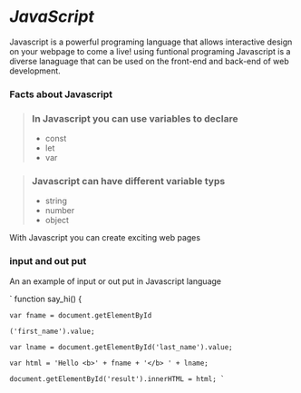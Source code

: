 # *JavaScript*

Javascript is a powerful programing language that allows interactive design on your webpage to come a live!
using funtional programing Javascript is a diverse lanaguage that can be used on the front-end and back-end of web development.

### Facts about Javascript 

> ### In Javascript you can use variables to declare
> - const
> - let
> - var

> ### Javascript can have different variable typs 
> - string
> - number
> - object

With Javascript you can create exciting web pages 

### input and out put 

An an example of input or out put in Javascript language 


`
function say_hi() 
{

    var fname = document.getElementById
    
    ('first_name').value;
    
    var lname = document.getElementById('last_name').value;
 
    var html = 'Hello <b>' + fname + '</b> ' + lname;
 
    document.getElementById('result').innerHTML = html; `
